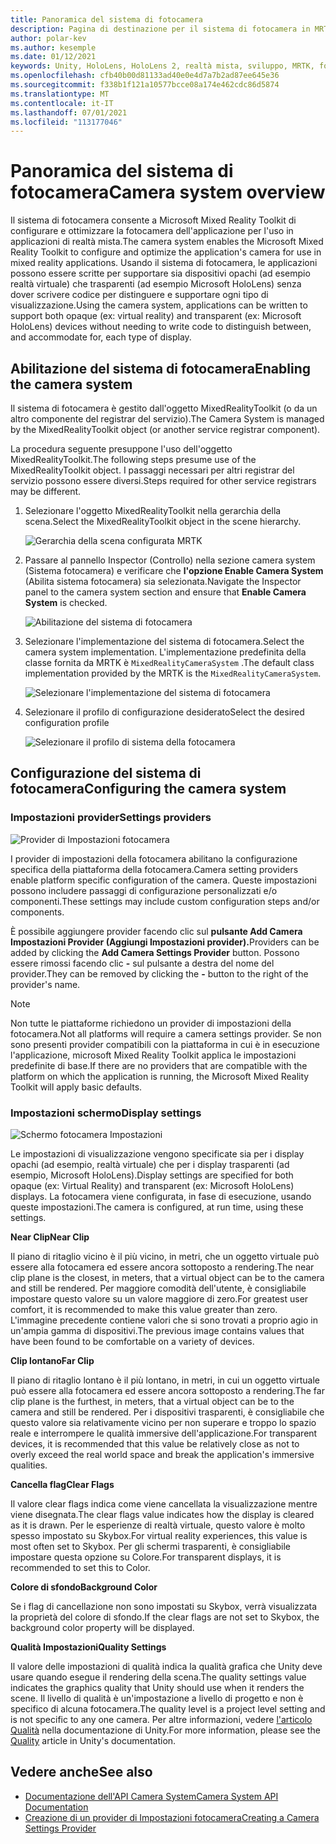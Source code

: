 ```yaml
---
title: Panoramica del sistema di fotocamera
description: Pagina di destinazione per il sistema di fotocamera in MRTK
author: polar-kev
ms.author: kesemple
ms.date: 01/12/2021
keywords: Unity, HoloLens, HoloLens 2, realtà mista, sviluppo, MRTK, fotocamera,
ms.openlocfilehash: cfb40b00d81133ad40e0e4d7a7b2ad87ee645e36
ms.sourcegitcommit: f338b1f121a10577bcce08a174e462cdc86d5874
ms.translationtype: MT
ms.contentlocale: it-IT
ms.lasthandoff: 07/01/2021
ms.locfileid: "113177046"
---
```

# <a name="camera-system-overview"></a><span data-ttu-id="51d57-104">Panoramica del sistema di fotocamera</span><span class="sxs-lookup"><span data-stu-id="51d57-104">Camera system overview</span></span>

<span data-ttu-id="51d57-105">Il sistema di fotocamera consente a Microsoft Mixed Reality Toolkit di configurare e ottimizzare la fotocamera dell'applicazione per l'uso in applicazioni di realtà mista.</span><span class="sxs-lookup"><span data-stu-id="51d57-105">The camera system enables the Microsoft Mixed Reality Toolkit to configure and optimize the application's camera for use in mixed reality applications.</span></span> <span data-ttu-id="51d57-106">Usando il sistema di fotocamera, le applicazioni possono essere scritte per supportare sia dispositivi opachi (ad esempio realtà virtuale) che trasparenti (ad esempio Microsoft HoloLens) senza dover scrivere codice per distinguere e supportare ogni tipo di visualizzazione.</span><span class="sxs-lookup"><span data-stu-id="51d57-106">Using the camera system, applications can be written to support both opaque (ex: virtual reality) and transparent (ex: Microsoft HoloLens) devices without needing to write code to distinguish between, and accommodate for, each type of display.</span></span>

## <a name="enabling-the-camera-system"></a><span data-ttu-id="51d57-107">Abilitazione del sistema di fotocamera</span><span class="sxs-lookup"><span data-stu-id="51d57-107">Enabling the camera system</span></span>

<span data-ttu-id="51d57-108">Il sistema di fotocamera è gestito dall'oggetto MixedRealityToolkit (o da un altro componente del registrar del servizio).</span><span class="sxs-lookup"><span data-stu-id="51d57-108">The Camera System is managed by the MixedRealityToolkit object (or another service registrar component).</span></span>

<span data-ttu-id="51d57-109">La procedura seguente presuppone l'uso dell'oggetto MixedRealityToolkit.</span><span class="sxs-lookup"><span data-stu-id="51d57-109">The following steps presume use of the MixedRealityToolkit object.</span></span> <span data-ttu-id="51d57-110">I passaggi necessari per altri registrar del servizio possono essere diversi.</span><span class="sxs-lookup"><span data-stu-id="51d57-110">Steps required for other service registrars may be different.</span></span>

1. <span data-ttu-id="51d57-111">Selezionare l'oggetto MixedRealityToolkit nella gerarchia della scena.</span><span class="sxs-lookup"><span data-stu-id="51d57-111">Select the MixedRealityToolkit object in the scene hierarchy.</span></span>

    ![Gerarchia della scena configurata MRTK](../images/MRTK_ConfiguredHierarchy.png)

2. <span data-ttu-id="51d57-113">Passare al pannello Inspector (Controllo) nella sezione camera system (Sistema fotocamera) e verificare che **l'opzione Enable Camera System** (Abilita sistema fotocamera) sia selezionata.</span><span class="sxs-lookup"><span data-stu-id="51d57-113">Navigate the Inspector panel to the camera system section and ensure that **Enable Camera System** is checked.</span></span>

    ![Abilitazione del sistema di fotocamera](../images/camera-system/EnableCameraSystem.png)

3. <span data-ttu-id="51d57-115">Selezionare l'implementazione del sistema di fotocamera.</span><span class="sxs-lookup"><span data-stu-id="51d57-115">Select the camera system implementation.</span></span> <span data-ttu-id="51d57-116">L'implementazione predefinita della classe fornita da MRTK è `MixedRealityCameraSystem` .</span><span class="sxs-lookup"><span data-stu-id="51d57-116">The default class implementation provided by the MRTK is the `MixedRealityCameraSystem`.</span></span>

    ![Selezionare l'implementazione del sistema di fotocamera](../images/camera-system/SelectCameraSystemType.png)

4. <span data-ttu-id="51d57-118">Selezionare il profilo di configurazione desiderato</span><span class="sxs-lookup"><span data-stu-id="51d57-118">Select the desired configuration profile</span></span>

    ![Selezionare il profilo di sistema della fotocamera](../images/camera-system/SelectCameraProfile.png)

## <a name="configuring-the-camera-system"></a><span data-ttu-id="51d57-120">Configurazione del sistema di fotocamera</span><span class="sxs-lookup"><span data-stu-id="51d57-120">Configuring the camera system</span></span>

### <a name="settings-providers"></a><span data-ttu-id="51d57-121">Impostazioni provider</span><span class="sxs-lookup"><span data-stu-id="51d57-121">Settings providers</span></span>

![Provider di Impostazioni fotocamera](../images/camera-system/CameraSettingsProviders.png)

<span data-ttu-id="51d57-123">I provider di impostazioni della fotocamera abilitano la configurazione specifica della piattaforma della fotocamera.</span><span class="sxs-lookup"><span data-stu-id="51d57-123">Camera setting providers enable platform specific configuration of the camera.</span></span> <span data-ttu-id="51d57-124">Queste impostazioni possono includere passaggi di configurazione personalizzati e/o componenti.</span><span class="sxs-lookup"><span data-stu-id="51d57-124">These settings may include custom configuration steps and/or components.</span></span>

<span data-ttu-id="51d57-125">È possibile aggiungere provider facendo clic sul **pulsante Add Camera Impostazioni Provider (Aggiungi Impostazioni provider).**</span><span class="sxs-lookup"><span data-stu-id="51d57-125">Providers can be added by clicking the **Add Camera Settings Provider** button.</span></span> <span data-ttu-id="51d57-126">Possono essere rimossi facendo clic **-** sul pulsante a destra del nome del provider.</span><span class="sxs-lookup"><span data-stu-id="51d57-126">They can be removed by clicking the **-** button to the right of the provider's name.</span></span>

> [!Note]
> <span data-ttu-id="51d57-127">Non tutte le piattaforme richiedono un provider di impostazioni della fotocamera.</span><span class="sxs-lookup"><span data-stu-id="51d57-127">Not all platforms will require a camera settings provider.</span></span> <span data-ttu-id="51d57-128">Se non sono presenti provider compatibili con la piattaforma in cui è in esecuzione l'applicazione, microsoft Mixed Reality Toolkit applica le impostazioni predefinite di base.</span><span class="sxs-lookup"><span data-stu-id="51d57-128">If there are no providers that are compatible with the platform on which the application is running, the Microsoft Mixed Reality Toolkit will apply basic defaults.</span></span>

### <a name="display-settings"></a><span data-ttu-id="51d57-129">Impostazioni schermo</span><span class="sxs-lookup"><span data-stu-id="51d57-129">Display settings</span></span>

![Schermo fotocamera Impostazioni](../images/camera-system/CameraDisplaySettings.png)

<span data-ttu-id="51d57-131">Le impostazioni di visualizzazione vengono specificate sia per i display opachi (ad esempio, realtà virtuale) che per i display trasparenti (ad esempio, Microsoft HoloLens).</span><span class="sxs-lookup"><span data-stu-id="51d57-131">Display settings are specified for both opaque (ex: Virtual Reality) and transparent (ex: Microsoft HoloLens) displays.</span></span> <span data-ttu-id="51d57-132">La fotocamera viene configurata, in fase di esecuzione, usando queste impostazioni.</span><span class="sxs-lookup"><span data-stu-id="51d57-132">The camera is configured, at run time, using these settings.</span></span>

<span data-ttu-id="51d57-133">**Near Clip**</span><span class="sxs-lookup"><span data-stu-id="51d57-133">**Near Clip**</span></span>

<span data-ttu-id="51d57-134">Il piano di ritaglio vicino è il più vicino, in metri, che un oggetto virtuale può essere alla fotocamera ed essere ancora sottoposto a rendering.</span><span class="sxs-lookup"><span data-stu-id="51d57-134">The near clip plane is the closest, in meters, that a virtual object can be to the camera and still be rendered.</span></span> <span data-ttu-id="51d57-135">Per maggiore comodità dell'utente, è consigliabile impostare questo valore su un valore maggiore di zero.</span><span class="sxs-lookup"><span data-stu-id="51d57-135">For greatest user comfort, it is recommended to make this value greater than zero.</span></span> <span data-ttu-id="51d57-136">L'immagine precedente contiene valori che si sono trovati a proprio agio in un'ampia gamma di dispositivi.</span><span class="sxs-lookup"><span data-stu-id="51d57-136">The previous image contains values that have been found to be comfortable on a variety of devices.</span></span>

<span data-ttu-id="51d57-137">**Clip lontano**</span><span class="sxs-lookup"><span data-stu-id="51d57-137">**Far Clip**</span></span>

<span data-ttu-id="51d57-138">Il piano di ritaglio lontano è il più lontano, in metri, in cui un oggetto virtuale può essere alla fotocamera ed essere ancora sottoposto a rendering.</span><span class="sxs-lookup"><span data-stu-id="51d57-138">The far clip plane is the furthest, in meters, that a virtual object can be to the camera and still be rendered.</span></span> <span data-ttu-id="51d57-139">Per i dispositivi trasparenti, è consigliabile che questo valore sia relativamente vicino per non superare e troppo lo spazio reale e interrompere le qualità immersive dell'applicazione.</span><span class="sxs-lookup"><span data-stu-id="51d57-139">For transparent devices, it is recommended that this value be relatively close as not to overly exceed the real world space and break the application's immersive qualities.</span></span>

<span data-ttu-id="51d57-140">**Cancella flag**</span><span class="sxs-lookup"><span data-stu-id="51d57-140">**Clear Flags**</span></span>

<span data-ttu-id="51d57-141">Il valore clear flags indica come viene cancellata la visualizzazione mentre viene disegnata.</span><span class="sxs-lookup"><span data-stu-id="51d57-141">The clear flags value indicates how the display is cleared as it is drawn.</span></span> <span data-ttu-id="51d57-142">Per le esperienze di realtà virtuale, questo valore è molto spesso impostato su Skybox.</span><span class="sxs-lookup"><span data-stu-id="51d57-142">For virtual reality experiences, this value is most often set to Skybox.</span></span> <span data-ttu-id="51d57-143">Per gli schermi trasparenti, è consigliabile impostare questa opzione su Colore.</span><span class="sxs-lookup"><span data-stu-id="51d57-143">For transparent displays, it is recommended to set this to Color.</span></span>

<span data-ttu-id="51d57-144">**Colore di sfondo**</span><span class="sxs-lookup"><span data-stu-id="51d57-144">**Background Color**</span></span>

<span data-ttu-id="51d57-145">Se i flag di cancellazione non sono impostati su Skybox, verrà visualizzata la proprietà del colore di sfondo.</span><span class="sxs-lookup"><span data-stu-id="51d57-145">If the clear flags are not set to Skybox, the background color property will be displayed.</span></span>

<span data-ttu-id="51d57-146">**Qualità Impostazioni**</span><span class="sxs-lookup"><span data-stu-id="51d57-146">**Quality Settings**</span></span>

<span data-ttu-id="51d57-147">Il valore delle impostazioni di qualità indica la qualità grafica che Unity deve usare quando esegue il rendering della scena.</span><span class="sxs-lookup"><span data-stu-id="51d57-147">The quality settings value indicates the graphics quality that Unity should use when it renders the scene.</span></span> <span data-ttu-id="51d57-148">Il livello di qualità è un'impostazione a livello di progetto e non è specifico di alcuna fotocamera.</span><span class="sxs-lookup"><span data-stu-id="51d57-148">The quality level is a project level setting and is not specific to any one camera.</span></span> <span data-ttu-id="51d57-149">Per altre informazioni, vedere [l'articolo Qualità](https://docs.unity3d.com/Manual/class-QualitySettings.html) nella documentazione di Unity.</span><span class="sxs-lookup"><span data-stu-id="51d57-149">For more information, please see the [Quality](https://docs.unity3d.com/Manual/class-QualitySettings.html) article in Unity's documentation.</span></span>

## <a name="see-also"></a><span data-ttu-id="51d57-150">Vedere anche</span><span class="sxs-lookup"><span data-stu-id="51d57-150">See also</span></span>

- [<span data-ttu-id="51d57-151">Documentazione dell'API Camera System</span><span class="sxs-lookup"><span data-stu-id="51d57-151">Camera System API Documentation</span></span>](xref:Microsoft.MixedReality.Toolkit.CameraSystem)
- [<span data-ttu-id="51d57-152">Creazione di un provider di Impostazioni fotocamera</span><span class="sxs-lookup"><span data-stu-id="51d57-152">Creating a Camera Settings Provider</span></span>](create-settings-provider.md)
